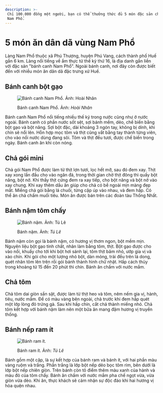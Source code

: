 ```yaml
---
description: >-
 Chỉ 100.000 đồng một người, bạn có thể thưởng thức đủ 5 món đặc sản chính hiệu
 Nam Phổ.
---
```


# 5 món ăn dân dã vùng Nam Phổ

Làng Nam Phổ thuộc xã Phú Thượng, huyện Phú Vang, cách thành phố Huế gần 6 km. Làng nổi tiếng về ẩm thực từ thế kỷ thứ 16, là địa danh gắn liền với đặc sản "bánh canh Nam Phổ". Ngoài bánh canh, nơi đây còn được biết đến với nhiều món ăn dân dã đặc trưng xứ Huế.

## Bánh canh bột gạo

<figure><img src="https://i1-dulich.vnecdn.net/2023/10/11/banhcanh-4957-1697032184.jpg?w=680&#x26;h=0&#x26;q=100&#x26;dpr=1&#x26;fit=crop&#x26;s=L2XDAIallAhEDvEAsqTIWA" alt="Bánh canh Nam Phổ. Ảnh: Hoài Nhân"><figcaption><p>Bánh canh Nam Phổ. Ảnh: <em>Hoài Nhân</em></p></figcaption></figure>

Bánh canh Nam Phổ nổi tiếng nhiều thế kỷ trong nước cũng như ở nước ngoài. Bánh canh có phần nước sốt sệt, sợi bánh mềm, dẻo, chế biến bằng bột gạo và bột năng. Sợi bột đặc, dài khoảng 3 ngón tay, không bị dính, khi chín sẽ nổi lên. Hỗn hợp mọc tôm và thịt cũng vắt bằng tay thành từng viên, cho vào nồi nước dùng đang sôi. Tôm và thịt đều tươi, được chế biến trong ngày. Bánh canh ăn khi còn nóng.

## Chả gói mini

Chả gói Nam Phổ được làm từ thịt lợn tươi, lọc hết mỡ, sau đó đem xay. Thịt xay xong lần đầu cho vào ngăn đá, trong thời gian chờ thịt đông thì quấy bột năng, bột nở. Khi thấy thịt cứng đem ra xay tiếp, cho bột năng và bột nở vào xay chung. Khi xay thêm dầu ăn giúp cho chả có bề ngoài mịn màng đẹp mắt. Miếng chả gói bằng lá chuối, từng cặp úp vào nhau, và đem hấp. Có thể ăn chả chấm muối tiêu. Món ăn được bán trên các đoàn tàu Thống Nhất.

## Bánh nậm tôm chấy

<figure><img src="https://i1-dulich.vnecdn.net/2023/10/11/banhnam-6687-1697032184.jpg?w=680&#x26;h=0&#x26;q=100&#x26;dpr=1&#x26;fit=crop&#x26;s=G0PUnLgNIJJABwSBiWXC_g" alt="Bánh nậm. Ảnh: Tú Lê"><figcaption><p>Bánh nậm. Ảnh: <em>Tú Lê</em></p></figcaption></figure>

Bánh nậm còn gọi là bánh nặm, có hương vị thơm ngon, bột mềm mịn. Nguyên liệu bột gạo tinh chất, nhân làm bằng tôm, thịt. Bột gạo được cho vào nồi, khuấy cho tới khi bột hơi sánh lại, tôm thịt băm nhỏ, ướp gia vị và xào chín. Khi gói cho một lượng nhỏ bột, dàn mỏng, trải đều trên lá dong, quét nhân tôm lên trên rồi gói bánh thành hình chữ nhật. Hấp cách thủy trong khoảng từ 15 đến 20 phút thì chín. Bánh ăn chấm với nước mắm.

## Chả tôm

Chả tôm dai giòn sần sật, được làm từ thịt heo và tôm, nêm nếm gia vị, hành, tiêu, nước mắm. Để có màu vàng bên ngoài, chả trước khi đem hấp quét một lớp lòng đỏ trứng gà. Sau khi hấp chín, cắt chả thành miếng nhỏ. Chả tôm kết hợp với bánh nậm làm nên một bữa ăn mang đậm hương vị truyền thống.

## Bánh nếp ram ít

<figure><img src="https://i1-dulich.vnecdn.net/2023/10/11/ramit-3165-1697032184.jpg?w=680&#x26;h=0&#x26;q=100&#x26;dpr=1&#x26;fit=crop&#x26;s=nwIsyltTHHYVsIRnce8BQg" alt="Bánh ram ít."><figcaption><p>Bánh ram ít. Ảnh: <em>Tú Lê</em></p></figcaption></figure>

Bánh gồm một cặp, là sự kết hợp của bánh ram và bánh ít, với hai phần màu vàng ruộm và trắng. Phần trắng là lớp bột nếp dẻo bọc tôm rim, bên dưới là lớp bột nếp chiên giòn. Trên bánh còn tô điểm thêm màu xanh của hành và màu đỏ của tôm chấy. Bánh ăn chấm với nước mắm pha chế ngọt vừa, vừa giòn vừa dẻo. Khi ăn, thực khách sẽ cảm nhận sự độc đáo khi hai hương vị hòa quện nhau.
